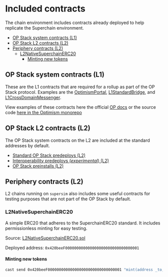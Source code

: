 <!-- omit in toc -->
# Included contracts

The chain environment includes contracts already deployed to help replicate the Superchain environment.

- [OP Stack system contracts (L1)](#op-stack-system-contracts-l1)
- [OP Stack L2 contracts (L2)](#op-stack-l2-contracts-l2)
- [Periphery contracts (L2)](#periphery-contracts-l2)
  - [L2NativeSuperchainERC20](#l2nativesuperchainerc20)
    - [Minting new tokens](#minting-new-tokens)


## OP Stack system contracts (L1)

These are the L1 contracts that are required for a rollup as part of the OP Stack protocol. Examples are the [OptimismPortal](https://github.com/ethereum-optimism/optimism/blob/develop/packages/contracts-bedrock/src/L1/OptimismPortal.sol), [L1StandardBridge](https://github.com/ethereum-optimism/optimism/blob/develop/packages/contracts-bedrock/src/L1/L1StandardBridge.sol), and [L1CrossDomainMessenger](https://github.com/ethereum-optimism/optimism/blob/develop/packages/contracts-bedrock/src/L1/L1CrossDomainMessenger.sol).

View examples of these contracts here the official [OP docs](https://docs.optimism.io/chain/addresses#ethereum-l1) or the source code [here in the Optimism monorepo](https://github.com/ethereum-optimism/optimism/tree/develop/packages/contracts-bedrock/src/L1)

## OP Stack L2 contracts (L2)

The OP Stack system contracts on the L2 are included at the standard addresses by default.

- [Standard OP Stack predeploys (L2)](https://specs.optimism.io/protocol/predeploys.html)
- [Interoperability predeploys (*experimental*) (L2)](https://specs.optimism.io/interop/predeploys.html)
- [OP Stack preinstalls (L2)](https://specs.optimism.io/protocol/preinstalls.html)


## Periphery contracts (L2)

L2 chains running on `supersim` also includes some useful contracts for testing purposes that are not part of the OP Stack by default.

### L2NativeSuperchainERC20

A simple ERC20 that adheres to the SuperchainERC20 standard. It includes permissionless minting for easy testing.

Source: [L2NativeSuperchainERC20.sol](https://github.com/ethereum-optimism/supersim/blob/main/contracts/src/L2NativeSuperchainERC20.sol)

Deployed address: `0x420beeF000000000000000000000000000000001`

#### Minting new tokens

```bash
cast send 0x420beeF000000000000000000000000000000001 "mint(address _to, uint256 _amount)" $RECIPIENT_ADDRESS 1ether  --rpc-url $L2_RPC_URL
```
